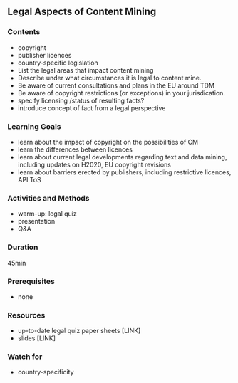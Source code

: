 ## Legal Aspects of Content Mining

### Contents

* copyright
* publisher licences
* country-specific legislation
* List the legal areas that impact content mining
* Describe under what circumstances it is legal to content mine.
* Be aware of current consultations and plans in the EU around TDM
* Be aware of copyright restrictions (or exceptions) in your jurisdication.
* specify licensing /status of resulting facts?
* introduce concept of fact from a legal perspective



### Learning Goals

* learn about the impact of copyright on the possibilities of CM
* learn the differences between licences
* learn about current legal developments regarding text and data mining, including updates on H2020, EU copyright revisions
* learn about barriers erected by publishers, including restrictive licences, API ToS



### Activities and Methods

* warm-up: legal quiz
* presentation
* Q&A


### Duration

45min


### Prerequisites

* none

### Resources

* up-to-date legal quiz paper sheets [LINK]
* slides [LINK]


### Watch for

* country-specificity